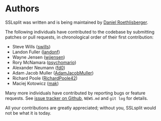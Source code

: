 # Authors

SSLsplit was written and is being maintained by
[Daniel Roethlisberger](https://daniel.roe.ch/).

The following individuals have contributed to the codebase by submitting
patches or pull requests, in chronological order of their first contribution:

-   Steve Wills ([swills](https://github.com/swills))
-   Landon Fuller ([landonf](https://github.com/landonf))
-   Wayne Jensen ([wjjensen](https://github.com/wjjensen))
-   Rory McNamara ([psychomario](https://github.com/psychomario))
-   Alexander Neumann ([fd0](https://github.com/fd0))
-   Adam Jacob Muller ([AdamJacobMuller](https://github.com/AdamJacobMuller))
-   Richard Poole ([RichardPoole42](https://github.com/RichardPoole42))
-   Maciej Kotowicz ([mak](https://github.com/mak))

Many more individuals have contributed by reporting bugs or feature requests.
See [issue tracker on Github][1], `NEWS.md` and `git log` for details.

[1]: https://github.com/droe/sslsplit/issues

All your contributions are greatly appreciated; without you, SSLsplit would not
be what it is today.

